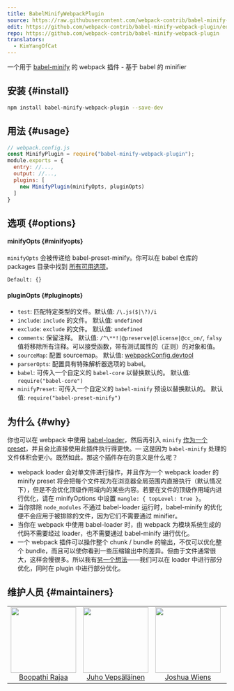 ```yaml
---
title: BabelMinifyWebpackPlugin
source: https://raw.githubusercontent.com/webpack-contrib/babel-minify-webpack-plugin/master/README.md
edit: https://github.com/webpack-contrib/babel-minify-webpack-plugin/edit/master/README.md
repo: https://github.com/webpack-contrib/babel-minify-webpack-plugin
translators:
  - KimYangOfCat
---
```

一个用于 <a href="https://github.com/babel/minify">babel-minify</a> 的 webpack 插件 - 基于 babel 的 minifier

## 安装 {#install}

```bash
npm install babel-minify-webpack-plugin --save-dev
```

## 用法 {#usage}

```js
// webpack.config.js
const MinifyPlugin = require("babel-minify-webpack-plugin");
module.exports = {
  entry: //...,
  output: //...,
  plugins: [
    new MinifyPlugin(minifyOpts, pluginOpts)
  ]
}
```

## 选项 {#options}

#### minifyOpts {#minifyopts}

`minifyOpts` 会被传递给 babel-preset-minify。你可以在 babel 仓库的 packages 目录中找到 [所有可用选项](https://github.com/babel/minify/tree/master/packages/babel-preset-minify#options)。

`Default: {}`

#### pluginOpts {#pluginopts}

+ `test`: 匹配特定类型的文件。默认值: `/\.js($|\?)/i`
+ `include`: `include` 的文件。 默认值: `undefined`
+ `exclude`: `exclude` 的文件。 默认值: `undefined`
+ `comments`: 保留注释。 默认值: `/^\**!|@preserve|@license|@cc_on/`,  `falsy` 值将移除所有注释。可以接受函数，带有测试属性的（正则）的对象和值。
+ `sourceMap`: 配置 sourcemap。 默认值: [webpackConfig.devtool](/configuration/devtool/)
+ `parserOpts`: 配置具有特殊解析器选项的 babel。
+ `babel`: 可传入一个自定义的 `babel-core` 以替换默认的。 默认值: `require("babel-core")`
+ `minifyPreset`: 可传入一个自定义的 `babel-minify` 预设以替换默认的。 默认值: `require("babel-preset-minify")`

## 为什么 {#why}

你也可以在 webpack 中使用 [babel-loader](https://github.com/babel/babel-loader)，然后再引入 `minify` [作为一个 preset](https://github.com/babel/minify#babel-preset)，并且会比直接使用此插件执行得更快。— 这是因为 `babel-minify` 处理的文件体积会更小。既然如此，那这个插件存在的意义是什么呢？

+ webpack loader 会对单文件进行操作，并且作为一个 webpack loader 的 minify preset 将会把每个文件视为在浏览器全局范围内直接执行（默认情况下），但是不会优化顶级作用域内的某些内容。若要在文件的顶级作用域内进行优化，请在 minifyOptions 中设置 `mangle: { topLevel: true }`。
+ 当你排除 `node_modules` 不通过 babel-loader 运行时，babel-minify 的优化便不会应用于被排除的文件，因为它们不需要通过 minifier。
+ 当你在 webpack 中使用 babel-loader 时，由 webpack 为模块系统生成的代码不需要经过 loader，也不需要通过 babel-minify 进行优化。
+ 一个 webpack 插件可以操作整个 chunk / bundle 的输出，不仅可以优化整个 bundle，而且可以使你看到一些压缩输出中的差异。但由于文件通常很大，这样会慢很多。所以我有[另一个想法](https://github.com/webpack-contrib/babel-minify-webpack-plugin/issues/8)——我们可以在 loader 中进行部分优化，同时在 plugin 中进行部分优化。

## 维护人员 {#maintainers}

<table>
  <tbody>
    <tr>
      <td align="center">
        <img width="150" height="150"
        src="https://avatars2.githubusercontent.com/u/294474?v=3&s=150">
        </br>
        <a href="https://github.com/boopathi">Boopathi Rajaa</a>
      </td>
      <td align="center">
        <img width="150" height="150"
        src="https://avatars3.githubusercontent.com/u/166921?v=3&s=150">
        </br>
        <a href="https://github.com/bebraw">Juho Vepsäläinen</a>
      </td>
      <td align="center">
        <img width="150" height="150"
        src="https://avatars2.githubusercontent.com/u/8420490?v=3&s=150">
        </br>
        <a href="https://github.com/d3viant0ne">Joshua Wiens</a>
      </td>
      <td align="center">
        <img width="150" height="150"
        src="https://avatars3.githubusercontent.com/u/533616?v=3&s=150">
        </br>
        <a href="https://github.com/SpaceK33z">Kees Kluskens</a>
      </td>
      <td align="center">
        <img width="150" height="150"
        src="https://avatars3.githubusercontent.com/u/3408176?v=3&s=150">
        </br>
        <a href="https://github.com/TheLarkInn">Sean Larkin</a>
      </td>
    </tr>
  <tbody>
</table>

[npm]: https://img.shields.io/npm/v/babel-minify-webpack-plugin.svg
[npm-url]: https://npmjs.com/package/babel-minify-webpack-plugin

[deps]: https://david-dm.org/webpack-contrib/babel-minify-webpack-plugin.svg
[deps-url]: https://david-dm.org/webpack-contrib/babel-minify-webpack-plugin

[chat]: https://img.shields.io/badge/gitter-webpack%2Fwebpack-brightgreen.svg
[chat-url]: https://gitter.im/webpack/webpack

[test]: https://travis-ci.org/webpack-contrib/babel-minify-webpack-plugin.svg?branch=master
[test-url]: https://travis-ci.org/webpack-contrib/babel-minify-webpack-plugin

[cover]: https://codecov.io/gh/webpack-contrib/babel-minify-webpack-plugin/branch/master/graph/badge.svg
[cover-url]: https://codecov.io/gh/webpack-contrib/babel-minify-webpack-plugin

[quality]: https://www.bithound.io/github/webpack-contrib/babel-minify-webpack-plugin/badges/score.svg
[quality-url]: https://www.bithound.io/github/webpack-contrib/babel-minify-webpack-plugin
